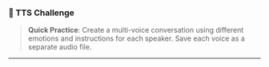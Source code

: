 ### **🎯 TTS Challenge**

> **Quick Practice**: Create a multi-voice conversation using different emotions and instructions for each speaker. Save each voice as a separate audio file.

---